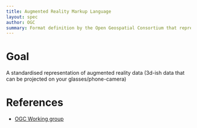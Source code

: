 ```yaml
---
title: Augmented Reality Markup Language
layout: spec
author: OGC
summary: Format definition by the Open Geospatial Consortium that represents augmented reality data
---
```


Goal
====

A standardised representation of augmented reality data (3d-ish data that can be projected on your glasses/phone-camera)

References
==========

-   [OGC Working group](http://www.opengeospatial.org/projects/groups/arml2.0swg)

